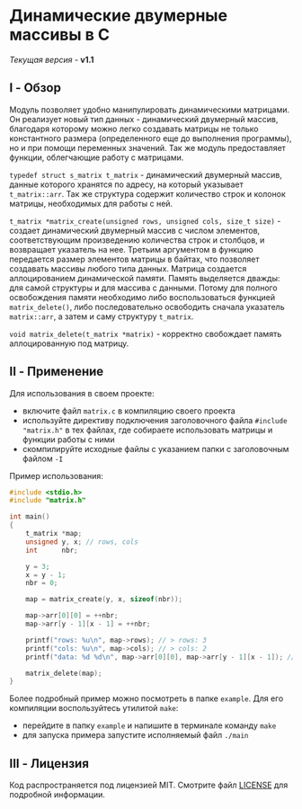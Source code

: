 # Динамические двумерные массивы в С #

*Текущая версия -* **v1.1**

## I - Обзор

Модуль позволяет удобно манипулировать динамическими матрицами. Он реализует новый тип данных - динамический двумерный массив, благодаря которому можно легко создавать матрицы не только константного размера (определенного еще до выполнения программы), но и при помощи переменных значений. Так же модуль предоставляет функции, облегчающие работу с матрицами.

`typedef struct s_matrix t_matrix` - динамический двумерный массив, данные которого хранятся по адресу, на который указывает `t_matrix::arr`. Так же структура содержит количество строк и колонок матрицы, необходимых для работы с ней.

`t_matrix *matrix_create(unsigned rows, unsigned cols, size_t size)` - создает динамический двумерный массив с числом элементов, соответствующим произведению количества строк и столбцов, и возвращает указатель на нее. Третьим аргументом в функцию передается размер элементов матрицы в байтах, что позволяет создавать массивы любого типа данных. Матрица создается аллоцированием динамической памяти. Память выделяется дважды: для самой структуры и для массива с данными. Потому для полного освобождения памяти необходимо либо воспользоваться функцией `matrix_delete()`, либо последовательно освободить сначала указатель `matrix::arr`, а затем и саму структуру `t_matrix`.

`void matrix_delete(t_matrix *matrix)` - корректно свобождает память аллоцированную под матрицу.

## II - Применение

Для использования в своем проекте:
 - включите файл `matrix.c` в компиляцию своего проекта
 - используйте директиву подключения заголовочного файла `#include "matrix.h"` в тех файлах, где собираете использовать матрицы и функции работы с ними
 - скомпилируйте исходные файлы с указанием папки с заголовочным файлом `-I` 

Пример использования:

```c
#include <stdio.h>
#include "matrix.h"

int main()
{
	t_matrix *map;
	unsigned y, x; // rows, cols
	int      nbr;

	y = 3;
	x = y - 1;
	nbr = 0;

	map = matrix_create(y, x, sizeof(nbr));

	map->arr[0][0] = ++nbr;
	map->arr[y - 1][x - 1] = ++nbr;

	printf("rows: %u\n", map->rows); // > rows: 3
	printf("cols: %u\n", map->cols); // > cols: 2
	printf("data: %d %d\n", map->arr[0][0], map->arr[y - 1][x - 1]); // > data: 1 2

	matrix_delete(map);
}
```

Более подробный пример можно посмотреть в папке `example`.
Для его компиляции воспользуйтесь утилитой `make`:
 - перейдите в папку `example` и напишите в терминале команду `make`
 - для запуска примера запустите исполняемый файл `./main`

## III - Лицензия

Код распространяется под лицензией MIT.
Смотрите файл [LICENSE](https://github.com/smysloff/c-dynamic-matrix/blob/main/LICENSE) для подробной информации.
